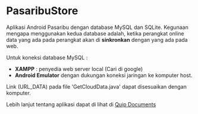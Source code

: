 # PasaribuStore

Aplikasi Android Pasaribu dengan database MySQL dan SQLite. Kegunaan mengapa menggunakan kedua database adalah, 
ketika perangkat online data yang ada pada perangkat akan di **sinkronkan** dengan yang ada pada web.

Untuk koneksi database MySQL  :
- **XAMPP** : penyedia web server local (Cari di google)
- **Android Emulator** dengan dukungan koneksi jaringan ke komputer host.

Link (URL_DATA) pada file 'GetCloudData.java' dapat disesuaikan dengan komputer.



Lebih lanjut tentang aplikasi dapat di lihat di <a href="https://quip.com/QbCAOAODwgl" title="Quip Document">Quip Documents</a> 


